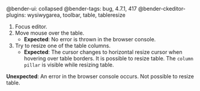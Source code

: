 @bender-ui: collapsed
@bender-tags: bug, 4.7.1, 417
@bender-ckeditor-plugins: wysiwygarea, toolbar, table, tableresize

1. Focus editor.
2. Move mouse over the table.
	* **Expected**: No error is thrown in the browser console.
3. Try to resize one of the table columns.
	* **Expected**: The cursor changes to horizontal resize cursor when hovering over table borders. It is possible to
	  resize table. The `column pillar` is visible while resizing table.

**Unexpected**: An error in the browser console occurs. Not possible to resize table.
